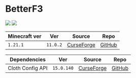 # BetterF3

![](https://media.forgecdn.net/avatars/thumbnails/293/27/256/256/637327750859254377.png)
![](https://raw.githubusercontent.com/cominixo/BetterF3/architectury/1.19/docs/readme/readme-image.png)

| Minecraft ver | Ver      | Source                                                              | Repo                                            |
| ------------- | -------- | ------------------------------------------------------------------- | ----------------------------------------------- |
| `1.21.1`      | `11.0.2` | [CurseForge](https://www.curseforge.com/minecraft/mc-mods/betterf3) | [GitHub](https://github.com/TreyRuffy/BetterF3) |

| Dependencies     | Ver        | Source                                                                  | Repo                                                |
| ---------------- | ---------- | ----------------------------------------------------------------------- | --------------------------------------------------- |
| Cloth Config API | `15.0.140` | [CurseForge](https://www.curseforge.com/minecraft/mc-mods/cloth-config) | [GitHub](https://github.com/shedaniel/cloth-config) |
